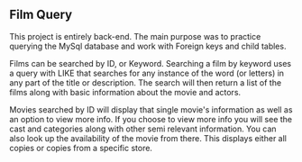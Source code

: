 ## Film Query

  This project is entirely back-end. The main purpose was to practice querying the MySql database and work with Foreign keys and child tables.

  Films can be searched by ID, or Keyword. Searching a film by keyword uses a query with LIKE that searches for any instance of the word (or letters) in any part of the title or description. The search will then return a list of the films along with basic information about the movie and actors.

  Movies searched by ID will display that single movie's information as well as an option to view more info. If you choose to view more info you will see the cast and categories along with other semi relevant information. You can also look up the availability of the movie from there. This displays either all copies or copies from a specific store.
